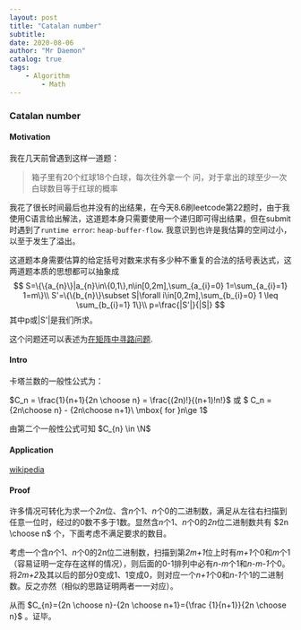 ```yaml
---
layout: post
title: "Catalan number"    
subtitle:   
date: 2020-08-06
author: "Mr Daemon"
catalog: true
tags:
    - Algorithm
        - Math
---
```


### Catalan number

#### Motivation

我在几天前曾遇到这样一道题：

> 箱子里有20个红球18个白球，每次往外拿一个  问，对于拿出的球至少一次白球数目等于红球的概率

我花了很长时间最后也并没有的出结果，在今天8.6刷leetcode第22题时，由于我使用C语言给出解法，这道题本身只需要使用一个递归即可得出结果，但在submit时遇到了`runtime error`: `heap-buffer-flow`. 我意识到也许是我估算的空间过小，以至于发生了溢出。

这道题本身需要估算的给定括号对数来求有多少种不重复的合法的括号表达式，这两道题本质的思想都可以抽象成
$$
S=\{\{a_{n}\}|a_{n}\in\{0,1\},n\in[0,2m],\sum_{a_{i}=0} 1=\sum_{a_{i}=1} 1=m\}\\
S'=\{\{b_{n}\}\subset S|\forall i\in[0,2m],\sum_{b_{i}=0} 1 \leq \sum_{b_{i}=1} 1\}\\
p=\frac{|S'|}{|S|}
$$
其中p或|S'|是我们所求。

这个问题还可以表述为[在矩阵中寻路问题](https://en.wikipedia.org/wiki/Catalan_number#Third_proof).

#### Intro

卡塔兰数的一般性公式为：

$C_n = \frac{1}{n+1}{2n \choose n} = \frac{(2n)!}{(n+1)!n!}$ 或 $ C_n = {2n\choose n} - {2n\choose n+1}\ \mbox{ for }n\ge 1$ 

由第二个一般性公式可知 $C_{n} \in \N$

#### Application

[wikipedia](https://zh.wikipedia.org/wiki/%E5%8D%A1%E5%A1%94%E5%85%B0%E6%95%B0#%E5%BA%94%E7%94%A8)

#### Proof

许多情况可转化为求一个*2n*位、含*n*个1、*n*个0的二进制数，满足从左往右扫描到任意一位时，经过的0数不多于1数。显然含*n*个1、*n*个0的*2n*位二进制数共有 $2n \choose n$ 个，下面考虑不满足要求的数目。

考虑一个含*n*个1、*n*个0的2n位二进制数，扫描到第*2m+1*位上时有*m+1*个0和*m*个1（容易证明一定存在这样的情况），则后面的0-1排列中必有*n-m*个1和*n-m-1*个0。将*2m+2*及其以后的部分0变成1、1变成0，则对应一个*n+1*个0和*n-1*个1的二进制数。反之亦然（相似的思路证明两者一一对应）。

从而 $C_{n}={2n \choose n}-{2n \choose n+1}={\frac {1}{n+1}}{2n \choose n}$ 。证毕。




